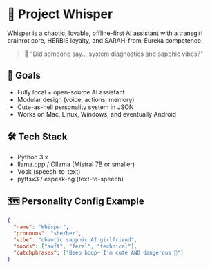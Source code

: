 # 🌸 Project Whisper

Whisper is a chaotic, lovable, offline-first AI assistant with a transgirl brainrot core, HERBIE loyalty, and SARAH-from-Eureka competence.

> 💬 "Did someone say... system diagnostics and sapphic vibes?"

## 🧠 Goals
- Fully local + open-source AI assistant
- Modular design (voice, actions, memory)
- Cute-as-hell personality system in JSON
- Works on Mac, Linux, Windows, and eventually Android

## 🛠️ Tech Stack
- Python 3.x
- llama.cpp / Ollama (Mistral 7B or smaller)
- Vosk (speech-to-text)
- pyttsx3 / espeak-ng (text-to-speech)

## 🗺️ Personality Config Example
```json
{
  "name": "Whisper",
  "pronouns": "she/her",
  "vibe": "chaotic sapphic AI girlfriend",
  "moods": ["soft", "feral", "technical"],
  "catchphrases": ["Beep boop~ I'm cute AND dangerous 💅"]
}
